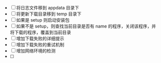 - [ ] 将日志文件移到 appdata 目录下
- [ ] 将更新下载目录移到 temp 目录下
- [ ] 如果是 setup 则启动安装包
- [ ] 如果不是 setup，则查找当前目录是否有 name 的程序，关闭该程序，并将下载的程序，覆盖到当前目录
- [ ] 增加下载失败的详细提示
- [ ] 增加下载失败的重试机制
- [ ] 增加网络环境的检测
- [ ] 